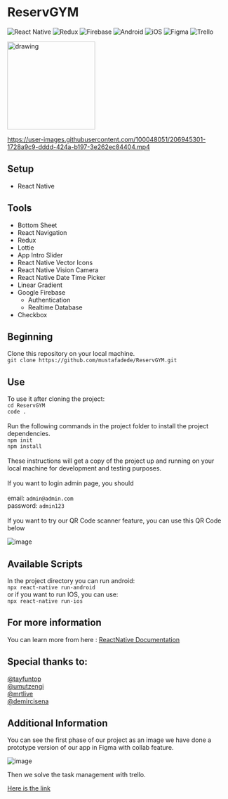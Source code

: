 # ReservGYM
![React Native](https://img.shields.io/badge/react_native-%2320232a.svg?style=for-the-badge&logo=react&logoColor=%2361DAFB)
![Redux](https://img.shields.io/badge/redux-%23593d88.svg?style=for-the-badge&logo=redux&logoColor=white)
![Firebase](https://img.shields.io/badge/firebase-%23039BE5.svg?style=for-the-badge&logo=firebase)
![Android](https://img.shields.io/badge/Android-3DDC84?style=for-the-badge&logo=android&logoColor=white)
![iOS](https://img.shields.io/badge/iOS-000000?style=for-the-badge&logo=ios&logoColor=white)
![Figma](https://img.shields.io/badge/figma-%23F24E1E.svg?style=for-the-badge&logo=figma&logoColor=white)
![Trello](https://img.shields.io/badge/Trello-%23026AA7.svg?style=for-the-badge&logo=Trello&logoColor=white)


<img src="https://cdn.discordapp.com/attachments/1044956647996526623/1051553029469507594/resergym.png" alt="drawing" width="200"/>

https://user-images.githubusercontent.com/100048051/206945301-1728a9c9-dddd-424a-b197-3e262ec84404.mp4

## Setup

- React Native

## Tools

- Bottom Sheet
- React Navigation
- Redux
- Lottie
- App Intro Slider
- React Native Vector Icons
- React Native Vision Camera
- React Native Date Time Picker
- Linear Gradient
- Google Firebase
    - Authentication
    - Realtime Database
- Checkbox

## Beginning

Clone this repository on your local machine.
<br>
`git clone https://github.com/mustafadede/ReservGYM.git`

## Use

To use it after cloning the project:
<br>
`cd ReservGYM`
<br>
`code .`
<br>
<br>
Run the following commands in the project folder to install the project dependencies.
<br>
`npm init`
<br>
`npm install`
<br>
<br>
These instructions will get a copy of the project up and running on your local machine for development and testing purposes.
<br>
<br>
If you want to login admin page, you should
<br>
<br>
email: `admin@admin.com`
<br>
password: `admin123`
<br>
<br>
If you want to try our QR Code scanner feature, you can use this QR Code below

![image](https://user-images.githubusercontent.com/95627279/206928230-b972eb37-292a-47d8-99d6-01db2fa4fa25.png)


## Available Scripts

In the project directory you can run android:
<br>
`npx react-native run-android`
<br>
or if you want to run IOS, you can use:
<br>
`npx react-native run-ios`

## For more information

You can learn more from here : <a href="https://reactnative.dev/">ReactNative Documentation</a>

## Special thanks to:
[@tayfuntop](https://www.github.com/tayfuntop)
<br>
[@umutzengi](https://www.github.com/umutzengi)
<br>
[@mrtlive](https://www.github.com/mrtlive)
<br>
[@demircisena](https://www.github.com/demircisena)

## Additional Information

You can see the first phase of our project as an image we have done a prototype version of our app in Figma with collab feature.

![image](https://user-images.githubusercontent.com/95627279/206928693-b705e06a-8bfb-47cb-86a2-74d5fd4dafa8.png)

Then we solve the task management with trello.

[Here is the link](https://trello.com/b/AFdoaM2i/reservgym)
